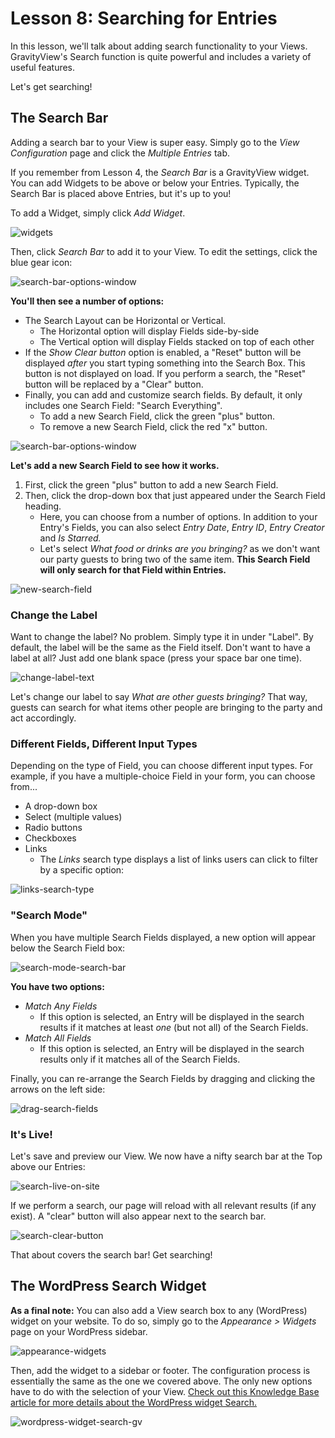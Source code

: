 # Lesson 8: Searching for Entries

In this lesson, we'll talk about adding search functionality to your Views. GravityView's Search function is quite powerful and includes a variety of useful features.

Let's get searching!

## The Search Bar

Adding a search bar to your View is super easy. Simply go to the _View Configuration_ page and click the _Multiple Entries_ tab.

If you remember from Lesson 4, the _Search Bar_ is a GravityView widget. You can add Widgets to be above or below your Entries. Typically, the Search Bar is placed above Entries, but it's up to you!

To add a Widget, simply click _Add Widget_.

![widgets](../.gitbook/assets/widgets.png)

Then, click _Search Bar_ to add it to your View. To edit the settings, click the blue gear icon:

![search-bar-options-window](../.gitbook/assets/search-bar-options-window.png)

**You'll then see a number of options:**

* The Search Layout can be Horizontal or Vertical.
  * The Horizontal option will display Fields side-by-side
  * The Vertical option will display Fields stacked on top of each other
* If the _Show Clear button_ option is enabled, a "Reset" button will be displayed _after_ you start typing something into the Search Box. This button is not displayed on load. If you perform a search, the "Reset" button will be replaced by a "Clear" button.
* Finally, you can add and customize search fields. By default, it only includes one Search Field: "Search Everything".
  * To add a new Search Field, click the green "plus" button.
  * To remove a new Search Field, click the red "x" button.

![search-bar-options-window](../.gitbook/assets/search-bar-options-window%20%281%29.png)

**Let's add a new Search Field to see how it works.**

1. First, click the green "plus" button to add a new Search Field.
2. Then, click the drop-down box that just appeared under the Search Field heading.
   * Here, you can choose from a number of options. In addition to your Entry's Fields, you can also select _Entry Date_, _Entry ID_, _Entry Creator_ and _Is Starred._ 
   * Let's select _What food or drinks are you bringing?_ as we don't want our party guests to bring two of the same item. **This Search Field will only search for that Field within Entries.**

![new-search-field](../.gitbook/assets/new-search-field.png)

### Change the Label

Want to change the label? No problem. Simply type it in under "Label". By default, the label will be the same as the Field itself. Don't want to have a label at all? Just add one blank space \(press your space bar one time\).

![change-label-text](../.gitbook/assets/change-label-text.png)

Let's change our label to say _What are other guests bringing?_ That way, guests can search for what items other people are bringing to the party and act accordingly.

### Different Fields, Different Input Types

Depending on the type of Field, you can choose different input types. For example, if you have a multiple-choice Field in your form, you can choose from...

* A drop-down box
* Select \(multiple values\)
* Radio buttons
* Checkboxes
* Links
  * The _Links_ search type displays a list of links users can click to filter by a specific option:

![links-search-type](../.gitbook/assets/links-search-type.png)

### "Search Mode"

When you have multiple Search Fields displayed, a new option will appear below the Search Field box:

![search-mode-search-bar](../.gitbook/assets/search-mode-search-bar.png)

**You have two options:**

* _Match Any Fields_
  * If this option is selected, an Entry will be displayed in the search results if it matches at least _one_ \(but not all\) of the Search Fields.
* _Match All Fields_
  * If this option is selected, an Entry will be displayed in the search results only if it matches all of the Search Fields.

Finally, you can re-arrange the Search Fields by dragging and clicking the arrows on the left side:

![drag-search-fields](../.gitbook/assets/drag-search-fields.gif)

### It's Live!

Let's save and preview our View. We now have a nifty search bar at the Top above our Entries:

![search-live-on-site](../.gitbook/assets/search-live-on-site.png)

If we perform a search, our page will reload with all relevant results \(if any exist\). A "clear" button will also appear next to the search bar.

![search-clear-button](../.gitbook/assets/search-clear-button.png)

That about covers the search bar! Get searching!

## The WordPress Search Widget

**As a final note:** You can also add a View search box to any \(WordPress\) widget on your website. To do so, simply go to the _Appearance &gt; Widgets_ page on your WordPress sidebar.

![appearance-widgets](../.gitbook/assets/appearance-widgets.png)

Then, add the widget to a sidebar or footer. The configuration process is essentially the same as the one we covered above. The only new options have to do with the selection of your View. [Check out this Knowledge Base article for more details about the WordPress widget Search.](https://docs.gravityview.co/article/222-the-wordpress-search-widget)

![wordpress-widget-search-gv](../.gitbook/assets/wordpress-widget-search-gv.png)

